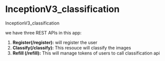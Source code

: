 # InceptionV3_classification
InceptionV3_classification

we have three REST APIs in this app:
1. **Register(/register):** will register the user 
2. **Classify(/classify):** This resouce will classify the images
3. **Refill (/refill):** This will manage tokens of users to call classification api
